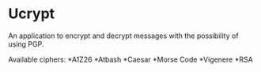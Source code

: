 # Ucrypt
An application to encrypt and decrypt messages with the possibility of using PGP.

Available ciphers:
*A1Z26
*Atbash
*Caesar
*Morse Code
*Vigenere
*RSA
